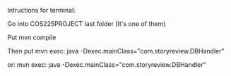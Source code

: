 Intructions for terminal:

Go into COS225PROJECT last folder (It's one of them)

Put mvn compile

Then put mvn exec: java -Dexec.mainClass="com.storyreview.DBHandler"

or: mvn exec: java -Dexec.mainClass="com.storyreview.DBHandler"



